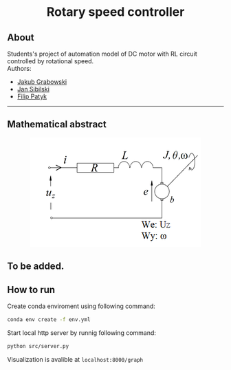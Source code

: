 <center>

Rotary speed controller
====

</center>

About
----
Students's project of automation model of DC motor with RL circuit controlled by rotational speed.</br>
Authors:</br>
- [Jakub Grabowski](https://github.com/jakgrab)
- [Jan Sibilski](https://github.com/JanSibilski)
- [Filip Patyk](https://github.com/drfifonz)

---
Mathematical abstract
----
<center>

![alt-text][model]

</center>

To be added.
---
How to run
----

Create conda enviroment using following command:
```bash
conda env create -f env.yml
```
Start local http server by runnig following command:
```bash
python src/server.py
```
Visualization is avalible at `localhost:8000/graph`

[model]: data/model.png "Model diagram"